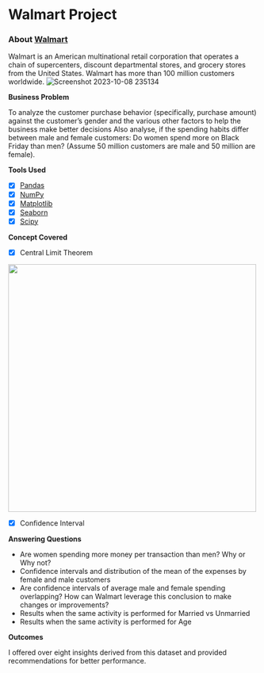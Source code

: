 # Walmart Project
### About [Walmart](https://www.walmart.com/)

Walmart is an American multinational retail corporation that operates a chain of supercenters, discount departmental stores, and grocery stores from the United States. Walmart has more than 100 million customers worldwide.
![Screenshot 2023-10-08 235134](https://github.com/Shyamu431/Project-Walmart/assets/144362526/76752530-5b0c-409a-9ace-b37c7340d820)

**Business Problem**

To analyze the customer purchase behavior (specifically, purchase amount) against the customer’s gender and the various other factors to help the business make better decisions
Also analyse, if the spending habits differ between male and female customers: Do women spend more on Black Friday than men? (Assume 50 million customers are male and 50 million are female).

**Tools Used**
- [x] [Pandas](https://pandas.pydata.org/pandas-docs/stable/index.html)
- [x] [NumPy](https://numpy.org/)
- [x] [Matplotlib](https://matplotlib.org/stable/)
- [x] [Seaborn](https://seaborn.pydata.org/tutorial.html)
- [x] [Scipy](https://scipy.org/)

**Concept Covered**
- [x] Central Limit Theorem
<img src="https://github.com/Shyamu431/Project-Walmart/assets/144362526/51dc894d-d617-4728-b746-8f998b575126" width="500" />

- [x] Confidence Interval

**Answering Questions**

* Are women spending more money per transaction than men? Why or Why not?
* Confidence intervals and distribution of the mean of the expenses by female and male customers
* Are confidence intervals of average male and female spending overlapping? How can Walmart leverage this conclusion to make changes or improvements?
* Results when the same activity is performed for Married vs Unmarried
* Results when the same activity is performed for Age

**Outcomes**

I offered over eight insights derived from this dataset and provided recommendations for better performance.

